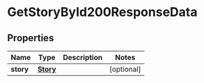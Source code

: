 

# GetStoryById200ResponseData


## Properties

| Name | Type | Description | Notes |
|------------ | ------------- | ------------- | -------------|
|**story** | [**Story**](Story.md) |  |  [optional] |



